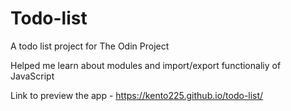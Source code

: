 # Todo-list
A todo list project for The Odin Project

Helped me learn about modules and import/export functionaliy of JavaScript

Link to preview the app - https://kento225.github.io/todo-list/
